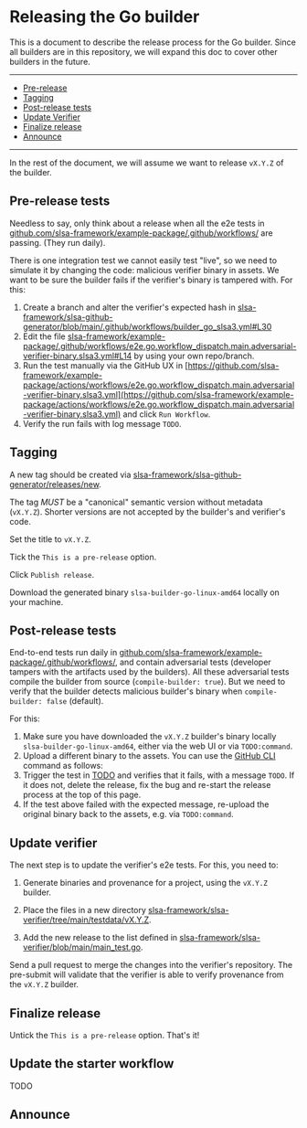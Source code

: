 # Releasing the Go builder

This is a  document to describe the release process for the Go builder. Since all builders are in this repository, we will expand this doc to cover other builders in the future.

---

- [Pre-release](#pre-release-tests)
- [Tagging](#tagging)
- [Post-release tests](#post-release-tests)
- [Update Verifier](#update-verifier)
- [Finalize release](#finalize-release)
- [Announce](#announce)

---

In the rest of the document, we will assume we want to release `vX.Y.Z` of the builder.

## Pre-release tests

Needless to say, only think about a release when all the e2e tests in [github.com/slsa-framework/example-package/.github/workflows/](github.com/slsa-framework/example-package/.github/workflows/) are passing. (They run daily).

There is one integration test we cannot easily test "live", so we need to simulate it by changing the code: malicious verifier binary in assets. We want to be sure the builder fails if the verifier's binary is tampered with. For this:

1. Create a branch and alter the verifier's expected hash in [slsa-framework/slsa-github-generator/blob/main/.github/workflows/builder_go_slsa3.yml#L30](https://github.com/slsa-framework/slsa-github-generator/blob/main/.github/workflows/builder_go_slsa3.yml#L30)
2. Edit the file [slsa-framework/example-package/.github/workflows/e2e.go.workflow_dispatch.main.adversarial-verifier-binary.slsa3.yml#L14](https://github.com/slsa-framework/example-package/blob/main/.github/workflows/e2e.go.workflow_dispatch.main.adversarial-verifier-binary.slsa3.yml#L14) by using your own repo/branch.
3. Run the test manually via the GitHub UX in [https://github.com/slsa-framework/example-package/actions/workflows/e2e.go.workflow_dispatch.main.adversarial-verifier-binary.slsa3.yml](https://github.com/slsa-framework/example-package/actions/workflows/e2e.go.workflow_dispatch.main.adversarial-verifier-binary.slsa3.yml) and click `Run Workflow`.
4. Verify the run fails with log message `TODO`.

## Tagging

A new tag should be created via [slsa-framework/slsa-github-generator/releases/new](https://github.com/slsa-framework/slsa-github-generator/releases/new). 

The tag *MUST* be a "canonical" semantic version without metadata (`vX.Y.Z`). Shorter versions are not accepted by the builder's and verifier's code. 

Set the title to `vX.Y.Z`.

Tick the `This is a pre-release` option.

Click `Publish release`.

Download the generated binary `slsa-builder-go-linux-amd64` locally on your machine.

## Post-release tests

End-to-end tests run daily in [github.com/slsa-framework/example-package/.github/workflows/](github.com/slsa-framework/example-package/.github/workflows/), and contain adversarial tests (developer tampers with the artifacts used by the builders). All these adversarial tests compile the builder from source (`compile-builder: true`). But we need to verify that the builder detects malicious builder's binary when `compile-builder: false` (default).

For this:
1. Make sure you have downloaded the `vX.Y.Z` builder's binary locally `slsa-builder-go-linux-amd64`, either via the web UI or via `TODO:command`.
2. Upload a different binary to the assets. You can use the [GitHub CLI](TODO) command as follows:
3. Trigger the test in [TODO](TODO) and verifies that it fails, with a message `TODO`. If it does not, delete the release, fix the bug and re-start the release process at the top of this page.
4. If the test above failed with the expected message, re-upload the original binary back to the assets, e.g. via `TODO:command`.

## Update verifier

The next step is to update the verifier's e2e tests. For this, you need to:

1. Generate binaries and provenance for a project, using the `vX.Y.Z` builder. 

2. Place the files in a new directory [slsa-framework/slsa-verifier/tree/main/testdata/vX.Y.Z](https://github.com/slsa-framework/slsa-verifier/tree/main/testdata/vX.Y.Z).

3. Add the new release to the list defined in [slsa-framework/slsa-verifier/blob/main/main_test.go](https://github.com/slsa-framework/slsa-verifier/blob/main/main_test.go).

Send a pull request to merge the changes into the verifier's repository. The pre-submit will validate that the verifier is able to verify provenance from the `vX.Y.Z` builder.

## Finalize release

Untick the `This is a pre-release` option. That's it!

## Update the starter workflow

TODO

## Announce

<!-- TODO(release): Provide details -->
